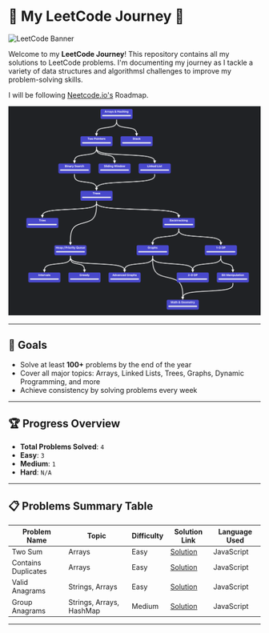 # 🚀 My LeetCode Journey 🚀


<img src="https://miro.medium.com/v2/resize:fit:4800/format:webp/1*gBkMCGTAdSk4tu17SCa7RQ.png" alt="LeetCode Banner" width="1000">

Welcome to my **LeetCode Journey**! This repository contains all my solutions to LeetCode problems. I'm documenting my journey as I tackle a variety of data structures and algorithmsl challenges to improve my problem-solving skills.

I will be following [Neetcode.io's](https://neetcode.io/roadmap) Roadmap.

<img src="./assets/roadmap.png" alt="Neetcode Roadmap" width="1000">

---

## 🧠 **Goals**
- Solve at least **100+** problems by the end of the year
- Cover all major topics: Arrays, Linked Lists, Trees, Graphs, Dynamic Programming, and more
- Achieve consistency by solving problems every week

---

## 🏆 **Progress Overview**

- **Total Problems Solved**: `4`
- **Easy**: `3`
- **Medium**: `1`
- **Hard**: `N/A`

---

## 📋 **Problems Summary Table**

| Problem Name | Topic         | Difficulty | Solution Link                      | Language Used |
|--------------|---------------|------------|------------------------------------|---------------|
| Two Sum      | Arrays        | Easy       | [Solution](./arrays/easy/1-two-sum.js) | JavaScript        |
| Contains Duplicates | Arrays | Easy  | [Solution](./arrays/easy/217-contains-duplicates.js) | JavaScript |
| Valid Anagrams | Strings, Arrays | Easy | [Solution](./arrays/easy/242-valid-anagrams.js) | JavaScript |
| Group Anagrams | Strings, Arrays, HashMap | Medium | [Solution](./arrays"/medium/49-group-anagrams.js) | JavaScript |

---
